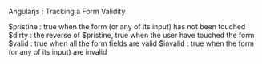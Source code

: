 Angularjs : Tracking a Form Validity

$pristine : true when the form (or any of its input) has not been touched
$dirty : the reverse of $pristine, true when the user have touched the form
$valid : true when all the form fields are valid
$invalid : true when the form (or any of its input) are invalid
